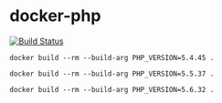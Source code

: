 # docker-php

[![Build Status](https://travis-ci.org/xutl/docker-php.svg?branch=master)](https://travis-ci.org/xutl/docker-php)

```shell
docker build --rm --build-arg PHP_VERSION=5.4.45 .

docker build --rm --build-arg PHP_VERSION=5.5.37 .

docker build --rm --build-arg PHP_VERSION=5.6.32 .
```